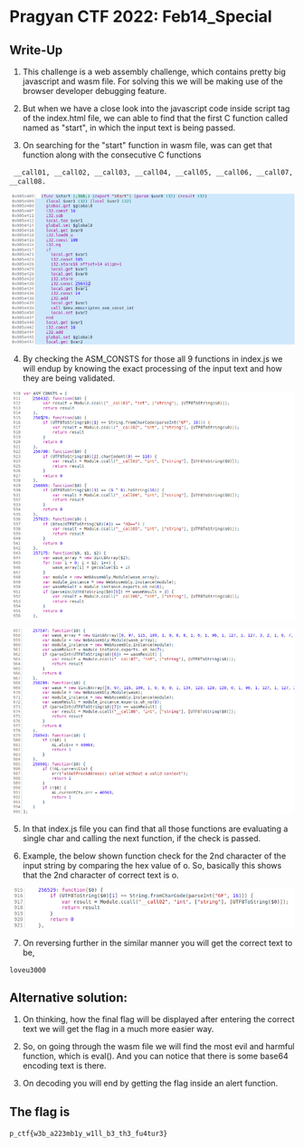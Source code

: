 # Pragyan CTF 2022: Feb14_Special

## Write-Up

1) This challenge is a web assembly challenge, which contains pretty big javascript and wasm file. For solving this we will be making use of the browser developer debugging feature. 

2) But when we have a close look into the javascript code inside script tag of the index.html file, we can able to find that the first C function called named as "start", in which the input text is being passed.

3) On searching for the "start" function in wasm file, was can get that function along with the consecutive C functions

```
 __call01, __call02, __call03, __call04, __call05, __call06, __call07, __call08.
 ```

![alt text](./asserts/start.png)

4) By checking the ASM_CONSTS for those all 9 functions in index.js we will endup by knowing the exact processing of the input text and how they are being validated.

![alt text](./asserts/jsFunc1.png)

![alt text](./asserts/jsFunc2.png)

5) In that index.js file you can find that all those functions are evaluating a single char and calling the next function, if the check is passed.

6) Example, the below shown function check for the 2nd character of the input string by comparing the hex value of o. So, basically this shows that the 2nd character of correct text is o.

![alt text](./asserts/2ndChar.png)

7) On reversing further in the similar manner you will get the correct text to be,
```
loveu3000
```

## Alternative solution:

1) On thinking, how the final flag will be displayed after entering the correct text we will get the flag in a much more easier way.

2) So, on going through the wasm file we will find the most evil and harmful function, which is eval(). And you can notice that there is some base64 encoding text is there. 

3) On decoding you will end by getting the flag inside an alert function.

## The flag is 
```
p_ctf{w3b_a223mb1y_w1ll_b3_th3_fu4tur3}
```